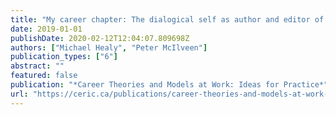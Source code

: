 ```yaml
---
title: "My career chapter: The dialogical self as author and editor of a career autobiography"
date: 2019-01-01
publishDate: 2020-02-12T12:04:07.809698Z
authors: ["Michael Healy", "Peter McIlveen"]
publication_types: ["6"]
abstract: ""
featured: false
publication: "*Career Theories and Models at Work: Ideas for Practice*"
url: "https://ceric.ca/publications/career-theories-and-models-at-work-ideas-for-practice/"
---
```


